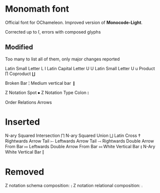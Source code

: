 # Monomath font
Official font for OChameleon.
Improved version of **Monocode-Light**.

Corrected up to ſ, errors with composed glyphs

## Modified
Too many to list all of them, only major changes reported

Latin Small Letter L                    l
Latin Capital Letter U                  U
Latin Small Letter U                    u
Product                                 ∏
Coproduct                               ∐

Broken Bar                              ¦
Medium vertical bar                     ❙

Z Notation Spot                         ⦁
Z Notation Type Colon                   ⦂

Order Relations
Arrows

# Inserted
N-ary Squared Intersection              ⨅
N-ary Squared Union                     ⨆
Latin Cross                             ✝
Rightwards Arrow Tail                   ⤚
Leftwards Arrow Tail                    ⤙
Rightwards Double Arrow From Bar        ⤇
Leftwards Double Arrow From Bar         ⤆
White Vertical Bar                      ⫾
N-Ary White Vertical Bar                ⫿

# Removed
Z notation schema composition:          ⨟
Z notation relational composition:      ⨾